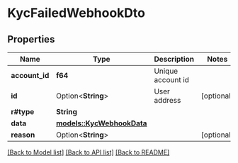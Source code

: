 # KycFailedWebhookDto

## Properties

Name | Type | Description | Notes
------------ | ------------- | ------------- | -------------
**account_id** | **f64** | Unique account id | 
**id** | Option<**String**> | User address | [optional]
**r#type** | **String** |  | 
**data** | [**models::KycWebhookData**](KycWebhookData.md) |  | 
**reason** | Option<**String**> |  | [optional]

[[Back to Model list]](../README.md#documentation-for-models) [[Back to API list]](../README.md#documentation-for-api-endpoints) [[Back to README]](../README.md)


